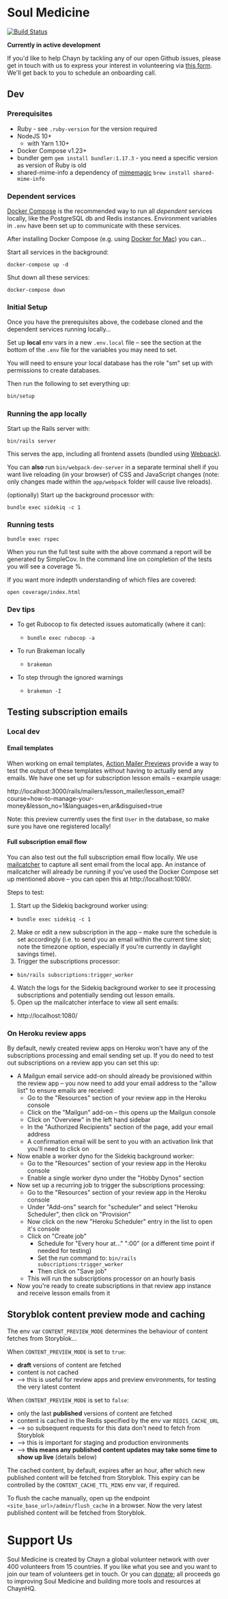 # Soul Medicine

[![Build Status](https://travis-ci.org/chaynHQ/soulmedicine.svg?branch=master)](https://travis-ci.org/chaynHQ/soulmedicine)

**Currently in active development**

If you'd like to help Chayn by tackling any of our open Github issues, please get in touch with us to express your interest in volunteering via [this form](https://forms.gle/qXfDdPgJxYwvMmVP7). We'll get back to you to schedule an onboarding call.

## Dev

### Prerequisites

- Ruby - see `.ruby-version` for the version required
- NodeJS 10+
  - with Yarn 1.10+
- Docker Compose v1.23+
- bundler gem ```gem install bundler:1.17.3``` - you need a specific version as version of Ruby is old
- shared-mime-info a dependency of [mimemagic](https://github.com/mimemagicrb/mimemagic) ```brew install shared-mime-info```

### Dependent services

[Docker Compose](https://docs.docker.com/compose/overview/) is the recommended way to run all _dependent_ services locally, like the PostgreSQL db and Redis instances. Environment variables in `.env` have been set up to communicate with these services.

After installing Docker Compose (e.g. using [Docker for Mac](https://docs.docker.com/docker-for-mac/install/)) you can…

Start all services in the background:

```shell
docker-compose up -d
```

Shut down all these services:

```shell
docker-compose down
```

### Initial Setup

Once you have the prerequisites above, the codebase cloned and the dependent services running locally…

Set up **local** env vars in a new `.env.local` file – see the section at the bottom of the `.env` file for the variables you may need to set.

You will need to ensure your local database has the role "sm" set up with permissions to create databases.

Then run the following to set everything up:

```bash
bin/setup
```

### Running the app locally

Start up the Rails server with:

```shell
bin/rails server
```

This serves the app, including all frontend assets (bundled using [Webpack](https://webpack.js.org/)).

You can **also** run `bin/webpack-dev-server` in a separate terminal shell if you want live reloading (in your browser) of CSS and JavaScript changes (note: only changes made within the `app/webpack` folder will cause live reloads).

(optionally) Start up the background processor with:

```shell
bundle exec sidekiq -c 1
```

### Running tests

```shell
bundle exec rspec
```
When you run the full test suite with the above command a report will be generated by SimpleCov. In the command line on completion of the tests you will see a coverage %.

If you want more indepth understanding of which files are covered:

```
open coverage/index.html
```


### Dev tips

- To get Rubocop to fix detected issues automatically (where it can):
  - `bundle exec rubocop -a`

- To run Brakeman locally
  - `brakeman`
- To step through the ignored warnings
  - `brakeman -I`

## Testing subscription emails

### Local dev

#### Email templates

When working on email templates, [Action Mailer Previews](https://guides.rubyonrails.org/action_mailer_basics.html#previewing-emails) provide a way to test the output of these templates without having to actually send any emails. We have one set up for subscription lesson emails – example usage:

http://localhost:3000/rails/mailers/lesson_mailer/lesson_email?course=how-to-manage-your-money&lesson_no=1&languages=en,ar&disguised=true

Note: this preview currently uses the first `User` in the database, so make sure you have one registered locally!

#### Full subscription email flow

You can also test out the full subscription email flow locally. We use [mailcatcher](https://github.com/sj26/mailcatcher) to capture all sent email from the local app. An instance of mailcatcher will already be running if you've used the Docker Compose set up mentioned above – you can open this at http://localhost:1080/.

Steps to test:

1. Start up the Sidekiq background worker using:
  - `bundle exec sidekiq -c 1`
2. Make or edit a new subscription in the app – make sure the schedule is set accordingly (i.e. to send you an email within the current time slot; note the timezone option, especially if you're currently in daylight savings time).
3. Trigger the subscriptions processor:
  - `bin/rails subscriptions:trigger_worker`
4. Watch the logs for the Sidekiq background worker to see it processing subscriptions and potentially sending out lesson emails.
5. Open up the mailcatcher interface to view all sent emails:
  - http://localhost:1080/

### On Heroku review apps

By default, newly created review apps on Heroku won't have any of the subscriptions processing and email sending set up. If you do need to test out subscriptions on a review app you can set this up:

- A Mailgun email service add-on should already be provisioned within the review app – you now need to add your email address to the "allow list" to ensure emails are received:
  - Go to the "Resources" section of your review app in the Heroku console
  - Click on the "Mailgun" add-on – this opens up the Mailgun console
  - Click on "Overview" in the left hand sidebar
  - In the "Authorized Recipients" section of the page, add your email address
  - A confirmation email will be sent to you with an activation link that you'll need to click on
- Now enable a worker dyno for the Sidekiq background worker:
  - Go to the "Resources" section of your review app in the Heroku console
  - Enable a single worker dyno under the "Hobby Dynos" section
- Now set up a recurring job to trigger the subscriptions processing:
  - Go to the "Resources" section of your review app in the Heroku console
  - Under "Add-ons" search for "scheduler" and select "Heroku Scheduler", then click on "Provision"
  - Now click on the new "Heroku Scheduler" entry in the list to open it's console
  - Click on "Create job"
    - Schedule for "Every hour at..." ":00" (or a different time point if needed for testing)
    - Set the run command to: `bin/rails subscriptions:trigger_worker`
    - Then click on "Save job"
  - This will run the subscriptions processor on an hourly basis
- Now you're ready to create subscriptions in that review app instance and receive lesson emails from it

## Storyblok content preview mode and caching

The env var `CONTENT_PREVIEW_MODE` determines the behaviour of content fetches from Storyblok…

When `CONTENT_PREVIEW_MODE` is set to `true`:
- **draft** versions of content are fetched
- content is not cached
- --> this is useful for review apps and preview environments, for testing the very latest content

When `CONTENT_PREVIEW_MODE` is set to `false`:
- only the last **published** versions of content are fetched
- content is cached in the Redis specified by the env var `REDIS_CACHE_URL`
- --> so subsequent requests for this data don't need to fetch from Storyblok
- --> this is important for staging and production environments
- --> **this means any published content updates may take some time to show up live** (details below)

The cached content, by default, expires after an hour, after which new published content will be fetched from Storyblok. This expiry can be controlled by the `CONTENT_CACHE_TTL_MINS` env var, if required.

To flush the cache manually, open up the endpoint `<site_base_url>/admin/flush_cache` in a browser. Now the very latest published content will be fetched from Storyblok.

# Support Us
Soul Medicine is created by Chayn a global volunteer network with over 400 volunteers from 15 countries. If you like what you see and you want to join our team of volunteers get in touch. Or you can [donate](https://www.paypal.me/chaynhq); all proceeds go to improving Soul Medicine and building more tools and resources at ChaynHQ.
